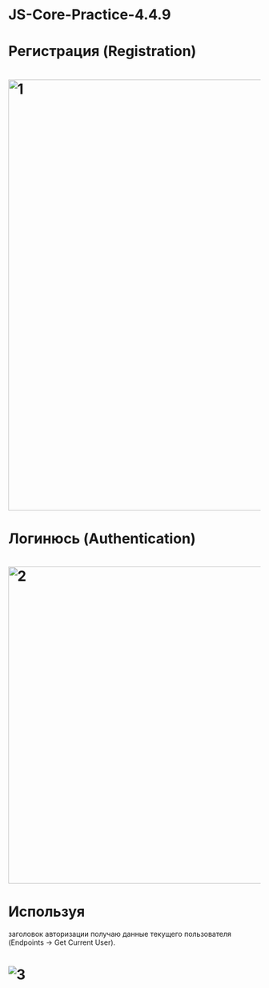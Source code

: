 # JS-Core-Practice-4.4.9

# Регистрация (Registration)

# <img width="862" alt="1" src="https://github.com/Dmitriy-Ganin/JS-Core-Practice-4.4.9/assets/132132970/255984eb-1e7d-4b16-917c-bd397eb696c3">


# Логинюсь (Authentication)


# <img width="634" alt="2" src="https://github.com/Dmitriy-Ganin/JS-Core-Practice-4.4.9/assets/132132970/0f515d86-158e-4e31-ac74-d235c9142560">


#  Используя
 заголовок 
авторизации 
получаю данные текущего пользователя (Endpoints -> Get Current User).


# ![3](https://github.com/Dmitriy-Ganin/JS-Core-Practice-4.4.9/assets/132132970/fdcb231c-331f-41e2-8eee-7a5341bc385a)
